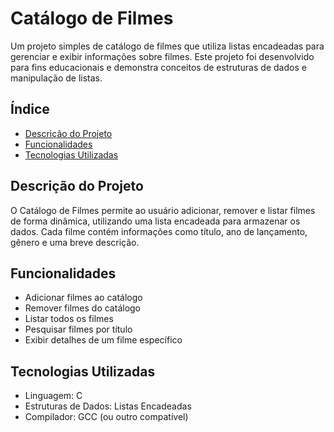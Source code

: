 # Catálogo de Filmes

Um projeto simples de catálogo de filmes que utiliza listas encadeadas para gerenciar e exibir informações sobre filmes. Este projeto foi desenvolvido para fins educacionais e demonstra conceitos de estruturas de dados e manipulação de listas.

## Índice

- [Descrição do Projeto](#descrição-do-projeto)
- [Funcionalidades](#funcionalidades)
- [Tecnologias Utilizadas](#tecnologias-utilizadas)

## Descrição do Projeto

O Catálogo de Filmes permite ao usuário adicionar, remover e listar filmes de forma dinâmica, utilizando uma lista encadeada para armazenar os dados. Cada filme contém informações como título, ano de lançamento, gênero e uma breve descrição.

## Funcionalidades

- Adicionar filmes ao catálogo
- Remover filmes do catálogo
- Listar todos os filmes
- Pesquisar filmes por título
- Exibir detalhes de um filme específico

## Tecnologias Utilizadas

- Linguagem: C
- Estruturas de Dados: Listas Encadeadas
- Compilador: GCC (ou outro compatível)

